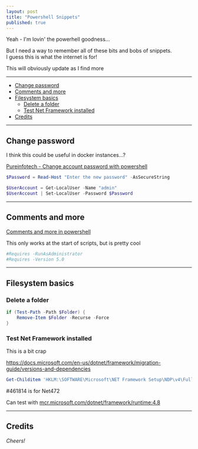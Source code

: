```yaml
---
layout: post
title: "Powershell Snippets"
published: true
---
```


Yeah - I'm lovin' the powerhell goodness...

But I need a way to remember all of these bits and bobs of snippets.  
I guess this is what the internet is for!

This will obviously update as I find more

----------------------------------------

+ [Change password](#Change-password)
+ [Comments and more](#Comments-and-more)
+ [Filesystem basics](#Filesystem-basics)
  + [Delete a folder](#Delete-a-folder)
  + [Test Net Framework installed](#Test-Net-Framework-installed)
+ [Credits](#Credits)

----------------------------------------

## Change password ##

I think this could be useful in docker instances...?

[Pureinfotech - Change account password with powershell](https://pureinfotech.com/change-account-password-powershell-windows-10/)

```powershell
$Password = Read-Host "Enter the new password" -AsSecureString

$UserAccount = Get-LocalUser -Name "admin"
$UserAccount | Set-LocalUser -Password $Password
```

----------------------------------------

## Comments and more ##

[Comments and more in powershell](https://www.red-gate.com/simple-talk/sysadmin/powershell/comments-and-more-in-powershell/)

This only works at the start of scripts, but is pretty cool

```powershell
#Requires -RunAsAdministrator
#Requires -Version 5.0 
```

----------------------------------------

## Filesystem basics ##

### Delete a folder ###

```powershell
if (Test-Path -Path $Folder) {
    Remove-Item $Folder -Recurse -Force
}
```

### Test Net Framework installed ###

This is a bit crap

<https://docs.microsoft.com/en-us/dotnet/framework/migration-guide/versions-and-dependencies>

```powershell
Get-Childitem 'HKLM:\SOFTWARE\Microsoft\NET Framework Setup\NDP\v4\Full'
```

#461814 is for Net472

Can test with [mcr.microsoft.com/dotnet/framework/runtime:4.8](https://hub.docker.com/_/microsoft-dotnet-framework-runtime/)

----------------------------------------
<a name="Credits"></a>
## Credits ##

_Cheers!_
